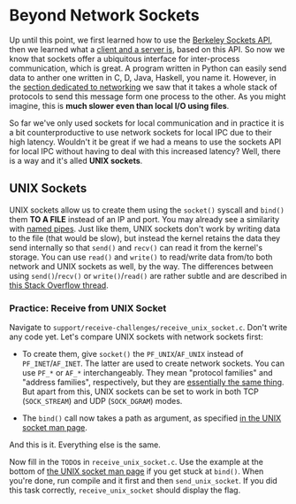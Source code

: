 # Beyond Network Sockets

Up until this point, we first learned how to use the [Berkeley Sockets API](./remote-io.md#api---hail-berkeley-sockets), then we learned what a [client and a server is](./client-server-model.md), based on this API.
So now we know that sockets offer a ubiquitous interface for inter-process communication, which is great.
A program written in Python can easily send data to anther one written in C, D, Java, Haskell, you name it.
However, in the [section dedicated to networking](./networking-101.md) we saw that it takes a whole stack of protocols to send this message form one process to the other.
As you might imagine, this is **much slower even than local I/O using files**.

So far we've only used sockets for local communication and in practice it is a bit counterproductive to use network sockets for local IPC due to their high latency.
Wouldn't it be great if we had a means to use the sockets API for local IPC without having to deal with this increased latency?
Well, there is a way and it's alled **UNIX sockets**.

## UNIX Sockets

UNIX sockets allow us to create them using the `socket()` syscall and `bind()` them **TO A FILE** instead of an IP and port.
You may already see a similarity with [named pipes](./pipes.md#named-pipes---mkfifo).
Just like them, UNIX sockets don't work by writing data to the file (that would be slow), but instead the kernel retains the data they send internally so that `send()` and `recv()` can read it from the kernel's storage.
You can use `read()` and `write()` to read/write data from/to both network and UNIX sockets as well, by the way.
The differences between using `send()`/`recv()` or `write()`/`read()` are rather subtle and are described in [this Stack Overflow thread](https://stackoverflow.com/questions/1790750/what-is-the-difference-between-read-and-recv-and-between-send-and-write).

### Practice: Receive from UNIX Socket

Navigate to `support/receive-challenges/receive_unix_socket.c`.
Don't write any code yet.
Let's compare UNIX sockets with network sockets first:

- To create them, give `socket()` the `PF_UNIX`/`AF_UNIX` instead of `PF_INET`/`AF_INET`.
The latter are used to create network sockets.
You can use `PF_*` or `AF_*` interchangeably.
They mean "protocol families" and "address families", respectively, but they are [essentially the same thing](https://stackoverflow.com/a/6737450).
But apart from this, UNIX sockets can be set to work in both TCP (`SOCK_STREAM`) and UDP (`SOCK_DGRAM`) modes.

- The `bind()` call now takes a path as argument, as specified [in the UNIX socket man page](https://man7.org/linux/man-pages/man7/unix.7.html).

And this is it.
Everything else is the same.

Now fill in the `TODO`s in `receive_unix_socket.c`.
Use the example at the bottom of [the UNIX socket man page](https://man7.org/linux/man-pages/man7/unix.7.html) if you get stuck at `bind()`.
When you're done, run compile and it first and then `send_unix_socket`.
If you did this task correctly, `receive_unix_socket` should display the flag.

